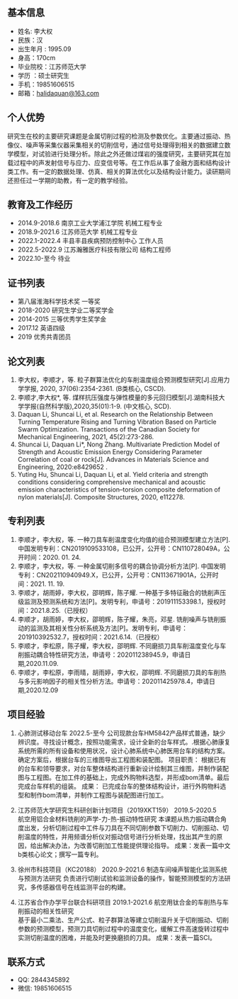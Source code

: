 ## 基本信息 

* 姓名: 李大权<a
    id="cy-effective-orcid-url"
    class="underline"
     href="https://orcid.org/0000-0002-7524-2587"
     target="orcid.widget"
     rel="me noopener noreferrer"
     style="vertical-align: top">
    </a>
* 民族：汉 
* 出生年月 : 1995.09
* 身高：170cm 
* 毕业院校：江苏师范大学 
* 学历 ：硕士研究生
* 手机：19851606515 
* 邮箱：<halidaquan@163.com>


## 个人优势 

研究生在校的主要研究课题是金属切削过程的检测及参数优化。主要通过振动、热像仪、噪声等采集仪器采集相关的切削信号，通过信号处理得到相关的数据建立数学模型，对试验进行处理分析。除此之外还做过煤岩的强度研究，主要研究其在加载过程中的声发射信号与应力、应变信号等。在工作后从事了金融方面和结构设计类工作。有一定的数据处理、仿真、相关的算法优化以及结构设计能力。读研期间还担任过一学期的助教，有一定的教学经验。

## 教育及工作经历 

* 2014.9-2018.6 南京工业大学浦江学院 机械工程专业
* 2018.9-2021.6 江苏师范大学 机械工程专业
* 2022.1-2022.4 丰县丰县疾病预防控制中心 工作人员
* 2022.5-2022.9  江苏瀚雅医疗科技有限公司 结构工程师
* 2022.10-至今  待业

## 证书列表 

* 第八届淮海科学技术奖 一等奖
* 2018-2020 研究生学业二等奖学金
* 2014-2015 三等优秀学生奖学金
* 2017.12 英语四级
* 2019  优秀共青团员


## 论文列表 

1. 李大权，李顺才，等. 粒子群算法优化的车削温度组合预测模型研究[J].应用力学学报, 2020, 37(06):2354-2361. (B类核心, CSCD).
2. 李顺才,李大权*, 等. 煤样抗压强度与弹性模量的多元回归模型[J].湖南科技大学学报(自然科学版),2020,35(01):1-9. (中文核心, SCD).
3. Daquan Li, Shuncai Li, et al. Research on the Relationship Between Turning Temperature Rising and Turning Vibration Based on Particle Swarm Optimization. Transactions of the Canadian Society for Mechanical Engineering, 2021, 45(2):273-286.
4. Shuncai Li, Daquan Li*, Nong Zhang. Multivariate Prediction Model of Strength and Acoustic Emission Energy Considering Parameter Correlation of coal or rock[J].  Advances in Materials Science and Engineering, 2020:e8429652 .
5. Yuting Hu, Shuncai Li, Daquan Li, et al. Yield criteria and strength conditions considering comprehensive mechanical and acoustic emission characteristics of tension–torsion composite deformation of nylon materials[J]. Composite Structures, 2020, e112278.


## 专利列表 

1. 李顺才，李大权，等. 一种刀具车削温度变化均值的组合预测模型建立方法[P].中国发明专利：CN2019109533108，已公开，公开号：CN110728049A，公开时间：2020. 01. 24.
2. 李顺才，李大权，等. 一种金属切削多信号的耦合协调分析方法[P]. 中国发明专利：CN202110940949.X，已公开，公开号：CN113671901A，公开时间：2021. 11. 19.
3. 李顺才，胡雨婷，李大权，邵明辉，陈子耀. 一种基于多特征融合的铣削声压级监测及预测系统和方法[P]。发明专利，申请号：201911153398.1，授权时间：2021.8.25.（已授权）
4. 李顺才，胡雨婷，李大权，邵明辉，陈子耀，朱亮，邓星. 铣削噪声与铣削振动的监测及其相关性分析系统及方法[P]。发明专利，申请号：201910392532.7，授权时间：2021.6.14.（已授权）
5. 李顺才，李松原，陈子耀，李大权，邵明辉. 不同磨损刀具车削温度变化与车削振动耦合特性研究方法，申请号：202011238945.9，申请日期,2020.11.09. 
6. 李顺才，李松原，李雨晴，胡雨婷，李大权，邵明辉. 不同磨损刀具的车削热与多元影响因子的相关性分析方法。申请号：202011425978.4，申请日期,2020.12.09


## 项目经验 

1. 心肺测试移动台车  2022.5-至今
  公司现款台车HM5842产品样式普通，缺少辨识度。寻找设计概念，按照功能需求，设计全新的台车样式。.根据心肺康复系统所需的所有设备和使用状况，设计心肺系统中心肺医用台车的结构方案。确定方案后，根据台车的三维图导出工程图和装配图。
项目职责：
根据已有的台车和领导要求，对台车整体结构进行重新设计绘制其三维图，并制作装配图与工程图。在加工件的基础上，完成外购物料选型，并形成bom清单。最后完成台车样机的组装。
成果：
已完成台车的整体结构设计，进行外购物料选型和制作bom清单，并制作工程图与装配图进行加工。

2. 江苏师范大学研究生科研创新计划项目（2019XKT159）  2019.5-2020.5  
  航空用铝合金材料铣削的声学-力-热-振动特性研究
  本课题从热力振动耦合角度出发，分析切削过程中工件与刀具在不同切削参数下切削力、切削振动、切削温度的特性，并用频谱分析仪对振动信号进行分析处理，找出其产生的原因，给出解决办法，为改善切削加工性能提供理论指导。
  成果：发表一篇中文b类核心论文；撰写一篇专利。

3. 徐州市科技项目（KC20188）  2020.9-2021.6
  制造车间噪声智能化监测系统与预测方法研究
  负责进行切削试验和监测设备的操作，智能预测模型的方法研究，多传感器信号在线监测平台的构建。

4. 江苏省合作办学平台联合科研项目  2019.1-2021.6
  航空用钛合金的车削热与车削振动的相关性研究    
  基于最小二乘法、生产公式、粒子群算法等建立切削温升关于切削振动、切削参数的预测模型，预测刀具切削过程中的温度变化，缓解工件高速旋转过程中实测切削温度的困难，并能及时更换磨损的刀具。
  成果：发表一篇SCI。


## 联系方式 

*  QQ: 2844345892
*  微信: 19851606515

